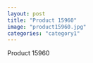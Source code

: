 ```yaml
---
layout: post
title: "Product 15960"
image: "product15960.jpg"
categories: "category1"
---
```

Product 15960
